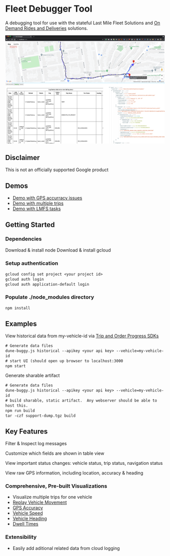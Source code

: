 # Fleet Debugger Tool

A debugging tool for use with the stateful Last Mile Fleet Solutions and [On Demand Rides and
Deliveries](https://developers.google.com/maps/documentation/transportation-logistics/on-demand-rides-deliveries-solution) solutions.

![Screenshot](docs/screenshots/fleetdebugger.png)

## Disclaimer

This is not an officially supported Google product

## Demos


* [Demo with GPS accurracy issues](https://googlemaps.github.io/fleet-debugger/demos/jump/)
* [Demo with multiple trips](https://googlemaps.github.io/fleet-debugger/demos/multiple-trips/)
* [Demo with LMFS tasks](https://googlemaps.github.io/fleet-debugger/demos/lmfs/)


## Getting Started

### Dependencies

Download & install node
Download & install gcloud

### Setup authentication

```
gcloud config set project <your project id>
gcloud auth login
gcloud auth application-default login
```

### Populate ./node_modules directory

```
npm install
```

## Examples

View historical data from my-vehicle-id via [Trip and Order Progress SDKs](https://developers.google.com/maps/documentation/transportation-logistics/on-demand-rides-deliveries-solution/trip-order-progress)

```
# Generate data files
dune-buggy.js historical --apikey <your api key> --vehicle=my-vehicle-id
# start UI (should open up browser to localhost:3000
npm start
```

Generate sharable artifact

```
# Generate data files
dune-buggy.js historical --apikey <your api key> --vehicle=my-vehicle-id
# build sharable, static artifact.  Any webserver should be able to host this.
npm run build
tar -czf support-dump.tgz build
```

## Key Features

Filter & Inspect log messages

Customize which fields are shown in table view

View important status changes: vehicle status, trip status, navigation status

View raw GPS information, including location, accuracy & heading

### Comprehensive, Pre-built Visualizations
* Visualize multiple trips for one vehicle
* [Replay Vehicle Movement](docs/ReplaceVehicleMovement.md)
* [GPS Accuracy](docs/GPSAccuracy.md)
* [Vehicle Speed](docs/Speed.md)
* [Vehicle Heading](docs/Heading.md)
* [Dwell Times](docs/DwellTimes.md)


### Extensibility
   * Easily add aditional related data from cloud logging

